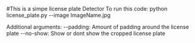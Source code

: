 #This is a simpe license plate Detector
To run this code: python license_plate.py --image ImageName.jpg

Additional arguments: --padding: Amount of padding around the license plate
--no-show: Show or dont show the cropped license plate
